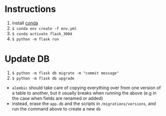 # Instructions

1) install [conda](https://docs.conda.io/en/latest/)
2) `$ conda env create -f env.yml`
3) `$ conda activate flask_3004`
4) `$ python -m flask run`

# Update DB

1) `$ python -m flask db migrate -m "commit message" `
2) `$ python -m flask db upgrade`

- `alembic` should take care of copying everything over from one version of a table to another, 
but it usually breaks when running the above (e.g in the case when fields are renamed or added)  
- instead, erase the `app.db` and the scripts in `/migrations/versions`, and run the command above to create a new `db`